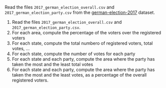 Read the files `2017_german_election_overall.csv` and `2017_german_election_party.csv` from the [german-election-2017](https://github.com/gdv/foundationsCS-2018/blob/master/ex-data/german-election-2017/) dataset.

1.  Read the files `2017_german_election_overall.csv` and `2017_german_election_party.csv`.
1.  For each area, compute the percentage of the voters over the registered voters
1.  For each state, compute the total numbero of registered voters, total votes, ...
1.  For each state, compute the number of votes for each party
1.  For each state and each party, compute the area where the party has taken the most and the least total votes
1.  For each state and each party, compute the area where the party has taken the most and the least votes, as a percentage of the overall registered voters.
